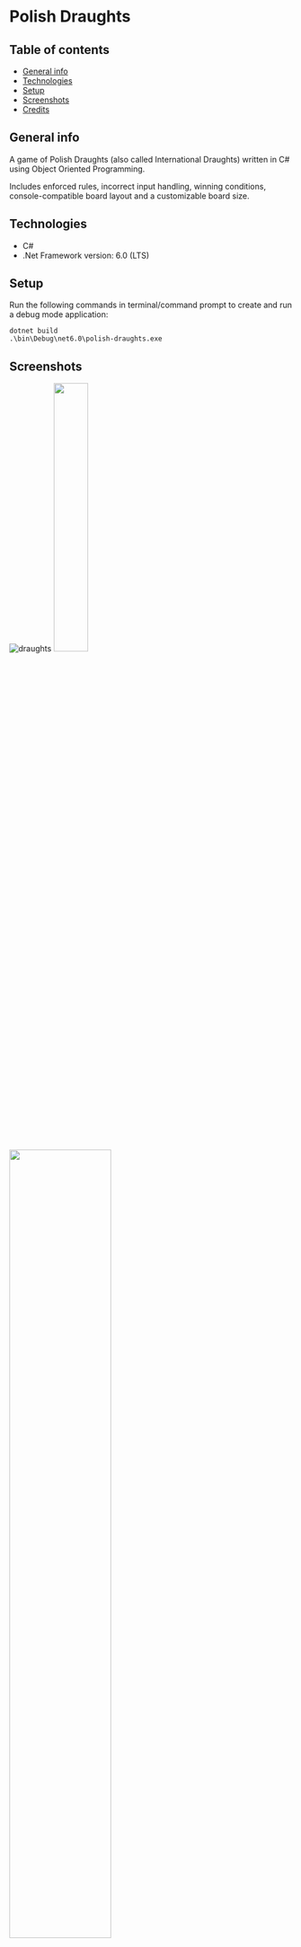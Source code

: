 # Polish Draughts
## Table of contents
* [General info](#general-info)
* [Technologies](#technologies)
* [Setup](#setup)
* [Screenshots](#screenshots)
* [Credits](#credits)

## General info
A game of Polish Draughts (also called International Draughts) written in C# using Object Oriented Programming.

Includes enforced rules, incorrect input handling, winning conditions, console-compatible board layout and a customizable board size.

## Technologies
* C#
* .Net Framework version: 6.0 (LTS)

## Setup
Run the following commands in terminal/command prompt to create and run a debug mode application:
```
dotnet build
.\bin\Debug\net6.0\polish-draughts.exe
```

## Screenshots
![draughts](https://user-images.githubusercontent.com/61357898/213881169-3ab0da07-de35-4e69-a67a-dcc779655644.PNG)
<img src="https://user-images.githubusercontent.com/61357898/213881172-9e2c5815-b7f5-4022-980c-89ea045985f2.png" width=35% height=35%>
<img src="https://user-images.githubusercontent.com/61357898/213881175-d8a2d21e-4ae3-42c5-a69e-f9f529138d7e.png" width=60% height=60%>
* Animated gif:

![draughts](https://user-images.githubusercontent.com/61357898/214289698-732aebbb-7ea3-48e5-adc5-6fb73f3a1201.gif)

## Credits
Credit to Codecool for providing instructions.
